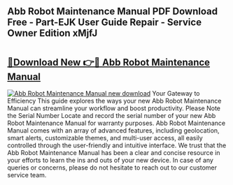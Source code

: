 ## Abb Robot Maintenance Manual PDF Download Free - Part-EJK User Guide Repair - Service Owner Edition xMjfJ

# <h2><a href="http://bc37651.oget.top/?id=Abb+Robot+Maintenance+Manual">🔗Download New 👉🔴 Abb Robot Maintenance Manual</a></h2>

[![Abb Robot Maintenance Manual new download](https://i.imgur.com/5g1atiW.png)](http://bc37651.oget.top/?id=Abb+Robot+Maintenance+Manual)
Your Gateway to Efficiency This guide explores the ways your new Abb Robot Maintenance Manual can streamline your workflow and boost productivity. Please Note the Serial Number Locate and record the serial number of your new Abb Robot Maintenance Manual for warranty purposes. Abb Robot Maintenance Manual comes with an array of advanced features, including geolocation, smart alerts, customizable themes, and multi-user access, all easily controlled through the user-friendly and intuitive interface. We trust that the Abb Robot Maintenance Manual has been a clear and concise resource in your efforts to learn the ins and outs of your new device. In case of any queries or concerns, please do not hesitate to reach out to our customer service team.
